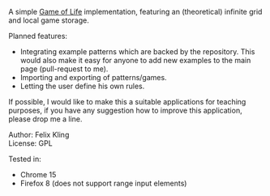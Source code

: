 A simple [Game of Life](http://en.wikipedia.org/wiki/Conway%27s_Game_of_Life) implementation, featuring an 
(theoretical) infinite grid and local game storage.

Planned features:

- Integrating example patterns which are backed by the repository. This would also make it easy for anyone to add new examples to the main page (pull-request to me).
- Importing and exporting of patterns/games.
- Letting the user define his own rules.

If possible, I would like to make this a suitable applications for teaching purposes, if you have any suggestion how to improve this application, please drop me a line.


Author: Felix Kling  
License: GPL

Tested in:

- Chrome 15
- Firefox 8 (does not support range input elements)
